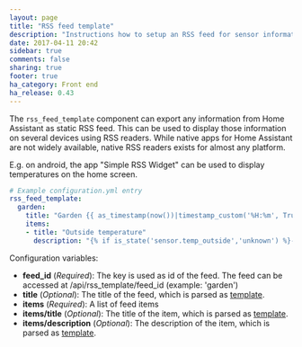 ```yaml
---
layout: page
title: "RSS feed template"
description: "Instructions how to setup an RSS feed for sensor information and other."
date: 2017-04-11 20:42
sidebar: true
comments: false
sharing: true
footer: true
ha_category: Front end
ha_release: 0.43
---
```


The `rss_feed_template` component can export any information from Home Assistant as static RSS feed. This can be used to display those information on several devices using RSS readers. While native apps for Home Assistant are not widely available, native RSS readers exists for almost any platform.

E.g. on android, the app "Simple RSS Widget" can be used to display temperatures on the home screen.


```yaml
# Example configuration.yml entry
rss_feed_template:
  garden:
    title: "Garden {{ as_timestamp(now())|timestamp_custom('%H:%m', True) }}"
    items:
    - title: "Outside temperature"
      description: "{% if is_state('sensor.temp_outside','unknown') %}---{% else %}{{states.sensor.temp_outside.state}} °C{% endif %}"
```

Configuration variables:

- **feed_id** (*Required*): The key is used as id of the feed. The feed can be accessed at /api/rss_template/feed_id (example: 'garden')
- **title** (*Optional*): The title of the feed, which is parsed as [template](/topics/templating/).
- **items** (*Required*): A list of feed items
- **items/title** (*Optional*): The title of the item, which is parsed as [template](/topics/templating/).
- **items/description** (*Optional*): The description of the item, which is parsed as [template](/topics/templating/).
